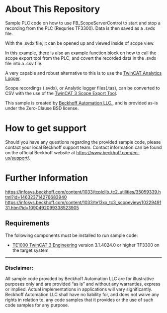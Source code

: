 # About This Repository

Sample PLC code on how to use FB_ScopeServerControl to start and stop a recording from the PLC (Requries TF3300).
Data is then saved as a .svdx file. 

With the .svdx file, it can be opened up and viewed inside of scope view.

In this example, there is also an example function block on how to call the scope export tool from the PLC, and covert the recorded data in the .svdx file into a .csv file. 

A very capable and robust alternative to this is to use the [TwinCAT Analytics Logger](https://infosys.beckhoff.com/content/1033/tf3500_tc3_analytics_logger/7666756875.html?id=3699947303829975394).

Scope recordings (.svdx), or Analytic logger files(.tas), can be converted to CSV with the use of the [TwinCAT 3 Scope Export Tool](https://infosys.beckhoff.com/english.php?content=../content/1033/te13xx_tc3_scopeview/1022949131.html&id=1090492099338523905).

This sample is created by [Beckhoff Automation LLC.](https://www.beckhoff.com/en-us/), and is provided as-is under the Zero-Clause BSD license.

# How to get support

Should you have any questions regarding the provided sample code, please contact your local Beckhoff support team. Contact information can be found on the official Beckhoff website at https://www.beckhoff.com/en-us/support/.

# Further Information
https://infosys.beckhoff.com/content/1033/tcplclib_tc2_utilities/35059339.html?id=146323714276683940
https://infosys.beckhoff.com/content/1033/te13xx_tc3_scopeview/1022949131.html?id=1090492099338523905

## Requirements

The following components must be installed to run sample code:

- [TE1000 TwinCAT 3 Engineering](https://www.beckhoff.com/en-en/products/automation/twincat/te1xxx-twincat-3-engineering/te1000.html) version 3.1.4024.0 or higher
TF3300 on the target system

---
### Disclaimer:
All sample code provided by Beckhoff Automation LLC are for illustrative purposes only and are provided “as is” and without any warranties, express or implied. Actual implementations in applications will vary significantly. Beckhoff Automation LLC shall have no liability for, and does not waive any rights in relation to, any code samples that it provides or the use of such code samples for any purpose.
